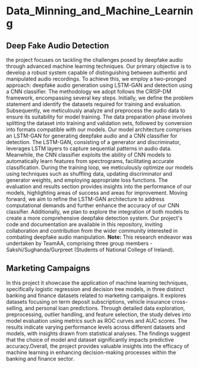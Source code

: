 # Data_Minning_and_Machine_Learning
## Deep Fake Audio Detection 
the project focuses on tackling the challenges posed by deepfake audio through advanced machine learning techniques. Our primary objective is to develop a robust system capable of distinguishing between authentic and manipulated audio recordings. To achieve this, we employ a two-pronged approach: deepfake audio generation using LSTM-GAN and detection using a CNN classifier. The methodology we adopt follows the CRISP-DM framework, encompassing several key steps. Initially, we define the problem statement and identify the datasets required for training and evaluation. Subsequently, we meticulously analyze and preprocess the audio data to ensure its suitability for model training. The data preparation phase involves splitting the dataset into training and validation sets, followed by conversion into formats compatible with our models.
Our model architecture comprises an LSTM-GAN for generating deepfake audio and a CNN classifier for detection. The LSTM-GAN, consisting of a generator and discriminator, leverages LSTM layers to capture sequential patterns in audio data. Meanwhile, the CNN classifier exploits the ability of CNN models to automatically learn features from spectrograms, facilitating accurate classification.
During the training loop, we meticulously optimize our models using techniques such as shuffling data, updating discriminator and generator weights, and employing appropriate loss functions. The evaluation and results section provides insights into the performance of our models, highlighting areas of success and areas for improvement.
Moving forward, we aim to refine the LSTM-GAN architecture to address computational demands and further enhance the accuracy of our CNN classifier. Additionally, we plan to explore the integration of both models to create a more comprehensive deepfake detection system. Our project's code and documentation are available in this repository, inviting collaboration and contribution from the wider community interested in combating deepfake audio manipulation.
**Note:** This research endeavor was undertaken by TeamAA, comprising three group members - Sakshi/Sughanda/Gurpreet (Students of National College of Ireland).
## Marketing Campaigns
In this project it showcase the application of machine learning techniques, specifically logistic regression and decision tree models, in three distinct banking and finance datasets related to marketing campaigns. It explores datasets focusing on term deposit subscriptions, vehicle insurance cross-selling, and personal loan predictions. Through detailed data exploration, preprocessing, outlier handling, and feature selection, the study delves into model evaluation using metrics such as ROC curves and AUC scores. The results indicate varying performance levels across different datasets and models, with insights drawn from statistical analyses. The findings suggest that the choice of model and dataset significantly impacts predictive accuracy.Overall, the project provides valuable insights into the efficacy of machine learning in enhancing decision-making processes within the banking and finance sector.
